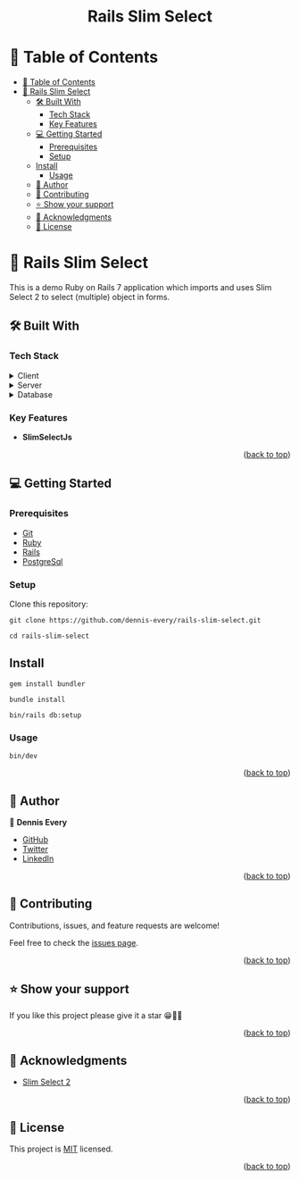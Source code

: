 <div align="center">
  <h1>Rails Slim Select</h1>
</div>

# 📗 Table of Contents

- [📗 Table of Contents](#-table-of-contents)
- [📖 Rails Slim Select ](#-rails-slim-select-)
  - [🛠 Built With ](#-built-with-)
    - [Tech Stack ](#tech-stack-)
    - [Key Features ](#key-features-)
  - [💻 Getting Started ](#-getting-started-)
    - [Prerequisites](#prerequisites)
    - [Setup](#setup)
  - [Install](#install)
    - [Usage](#usage)
  - [👥 Author ](#-author-)
  - [🤝 Contributing ](#-contributing-)
  - [⭐️ Show your support ](#️-show-your-support-)
  - [🙏 Acknowledgments ](#-acknowledgments-)
  - [📝 License ](#-license-)

# 📖 Rails Slim Select <a name="about-project"></a>

This is a demo Ruby on Rails 7 application which imports and uses Slim Select 2 to select (multiple) object in forms.

## 🛠 Built With <a name="built-with"></a>

### Tech Stack <a name="tech-stack"></a>

<details>
  <summary>Client</summary>
  <ul>
    <li><a href="https://rubyonrails.org/">Ruby on Rails</a></li>
  </ul>
</details>
<details>
  <summary>Server</summary>
  <ul>
    <li><a href="https://rubyonrails.org/">Ruby on Rails</a></li>
  </ul>
</details>
<details>
  <summary>Database</summary>
  <ul>
    <li><a href="https://www.postgresql.org/">PostgreSQL</a></li>
  </ul>
</details>

### Key Features <a name="key-features"></a>

- **SlimSelectJs**

<p align="right">(<a href="#readme-top">back to top</a>)</p>

## 💻 Getting Started <a name="getting-started"></a>

### Prerequisites

- [Git](https://www.linode.com/docs/guides/how-to-install-git-on-linux-mac-and-windows/)
- [Ruby](https://github.com/microverseinc/curriculum-ruby/blob/main/simple-ruby/articles/ruby_installation_instructions.md)
- [Rails](https://guides.rubyonrails.org/)
- [PostgreSql](https://www.postgresql.org/)

### Setup

Clone this repository:

`git clone https://github.com/dennis-every/rails-slim-select.git`

`cd rails-slim-select`

## <b>Install</b>
`gem install bundler`

`bundle install`

`bin/rails db:setup`

### Usage

`bin/dev`

<p align="right">(<a href="#readme-top">back to top</a>)</p>

## 👥 Author <a name="author"></a>

👤 **Dennis Every**

- [GitHub](https://github.com/dennis-every)
- [Twitter](https://twitter.com/dennis_every)
- [LinkedIn](https://www.linkedin.com/in/dennis-every/)

<p align="right">(<a href="#readme-top">back to top</a>)</p>

## 🤝 Contributing <a name="contributing"></a>

Contributions, issues, and feature requests are welcome!

Feel free to check the [issues page](https://github.com/dennis-every/book-an-appointment-api/issues).

<p align="right">(<a href="#readme-top">back to top</a>)</p>

## ⭐️ Show your support <a name="support"></a>

If you like this project please give it a star 😁🌟✨

<p align="right">(<a href="#readme-top">back to top</a>)</p>

## 🙏 Acknowledgments <a name="acknowledgements"></a>

- [Slim Select 2](https://www.npmjs.com/package/slim-select)

<p align="right">(<a href="#readme-top">back to top</a>)</p>

## 📝 License <a name="license"></a>

This project is [MIT](./LICENSE) licensed.

<p align="right">(<a href="#readme-top">back to top</a>)</p>
